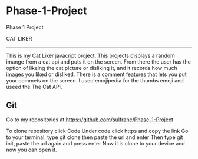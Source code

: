 # Phase-1-Project
Phase 1 Project

CAT LIKER 

-----------------

This is my Cat Liker javacript project.
This projects displays a random imange from a cat api and puts it on the screen.
From there the user has the option of likeing the cat picture or disliking it, and it records how much images you liked or disliked.
There is a comment features that lets you put your commets on the screen.
I used emojipedia for the thumbs emoji and useed the The Cat API.

Git
-----------------------
Go to my repositories at https://github.com/sulfranc/Phase-1-Project

To clone repository click Code
Under code click https and copy the link
Go to your terminal, type git clone then paste the url and enter
Then type git init, paste the url again and press enter
Now it is clone to your device and now you can open it.



